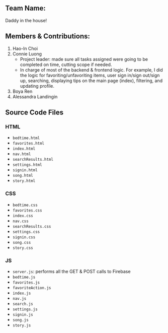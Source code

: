 ## Team Name: 
Daddy in the house!

## Members & Contributions: 
1. Hao-In Choi
2. Connie Luong
    * Project leader: made sure all tasks assigned were going to be completed on time, cutting scope if needed.
    * In charge of most of the backend & frontend logic. For example, I did the logic for favoriting/unfavoriting items, user sign in/sign out/sign up,  searching, displaying tips on the main page (index), filtering, and updating profile.
3. Boya Ren 
4. Alessandra Landingin

## Source Code Files
### HTML
* `bedtime.html`
* `favorites.html`
* `index.html`
* `nav.html`
* `searchResults.html`
* `settings.html`
* `signin.html`
* `song.html`
* `story.html`

### CSS
* `bedtime.css`
* `favorites.css`
* `index.css`
* `nav.css`
* `searchResults.css`
* `settings.css`
* `signin.css`
* `song.css`
* `story.css`

### JS
* `server.js`: performs all the GET & POST calls to Firebase
* `bedtime.js`
* `favorites.js`
* `favoriteAction.js`
* `index.js`
* `nav.js`
* `search.js`
* `settings.js`
* `signin.js`
* `song.js`
* `story.js`


